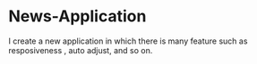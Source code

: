# News-Application
I create a new application in which  there is many feature such as resposiveness , auto adjust, and so on.

